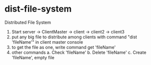 # dist-file-system

Distributed File System

1. Start server -> ClientMaster -> client -> client2 -> client3
2. put any big file to distribute among clients with command "dist 'fileName'" in client master console
3. to get the file as one, write command get 'fileName'
4. other commands
   a. Check 'fileName'
   b. Delete 'fileName'
   c. Create 'fileName', empty file

